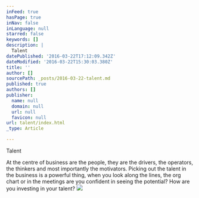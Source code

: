 ```yaml
---
inFeed: true
hasPage: true
inNav: false
inLanguage: null
starred: false
keywords: []
description: |
  Talent
datePublished: '2016-03-22T17:12:09.342Z'
dateModified: '2016-03-22T15:30:03.380Z'
title: ''
author: []
sourcePath: _posts/2016-03-22-talent.md
published: true
authors: []
publisher:
  name: null
  domain: null
  url: null
  favicon: null
url: talent/index.html
_type: Article

---
```

Talent

At the centre of business are the people, they are the drivers, the operators, the thinkers and most importantly the motivators. Picking out the talent in the business is a powerful thing, when you look along the lines, the org chart or in the meetings are you confident in seeing the potential? How are you investing in your talent?
![](https://the-grid-user-content.s3-us-west-2.amazonaws.com/735d6a8f-c4f1-4c8a-b38f-407356d3dd08.jpg)